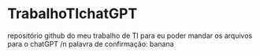 # TrabalhoTIchatGPT
repositório github do meu trabalho de TI para eu poder mandar os arquivos para o chatGPT
/n palavra de confirmação: banana
